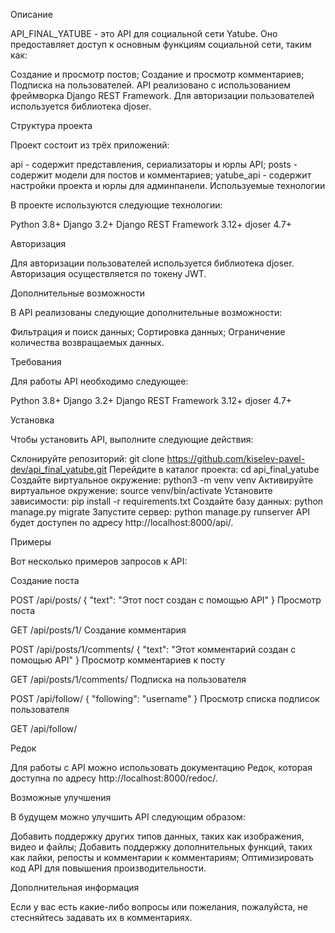 Описание

API_FINAL_YATUBE - это API для социальной сети Yatube. Оно предоставляет доступ к основным функциям социальной сети, таким как:

Создание и просмотр постов;
Создание и просмотр комментариев;
Подписка на пользователей.
API реализовано с использованием фреймворка Django REST Framework. Для авторизации пользователей используется библиотека djoser.

Структура проекта

Проект состоит из трёх приложений:

api - содержит представления, сериализаторы и юрлы API;
posts - содержит модели для постов и комментариев;
yatube_api - содержит настройки проекта и юрлы для админпанели.
Используемые технологии

В проекте используются следующие технологии:

Python 3.8+
Django 3.2+
Django REST Framework 3.12+
djoser 4.7+

Авторизация

Для авторизации пользователей используется библиотека djoser. Авторизация осуществляется по токену JWT.

Дополнительные возможности

В API реализованы следующие дополнительные возможности:

Фильтрация и поиск данных;
Сортировка данных;
Ограничение количества возвращаемых данных.

Требования

Для работы API необходимо следующее:

Python 3.8+
Django 3.2+
Django REST Framework 3.12+
djoser 4.7+

Установка

Чтобы установить API, выполните следующие действия:

Склонируйте репозиторий:
git clone https://github.com/kiselev-pavel-dev/api_final_yatube.git
Перейдите в каталог проекта:
cd api_final_yatube
Создайте виртуальное окружение:
python3 -m venv venv
Активируйте виртуальное окружение:
source venv/bin/activate
Установите зависимости:
pip install -r requirements.txt
Создайте базу данных:
python manage.py migrate
Запустите сервер:
python manage.py runserver
API будет доступен по адресу http://localhost:8000/api/.

Примеры

Вот несколько примеров запросов к API:

Создание поста

POST /api/posts/
{
    "text": "Этот пост создан с помощью API"
}
Просмотр поста

GET /api/posts/1/
Создание комментария

POST /api/posts/1/comments/
{
    "text": "Этот комментарий создан с помощью API"
}
Просмотр комментариев к посту

GET /api/posts/1/comments/
Подписка на пользователя

POST /api/follow/
{
    "following": "username"
}
Просмотр списка подписок пользователя

GET /api/follow/

Редок

Для работы с API можно использовать документацию Редок, которая доступна по адресу http://localhost:8000/redoc/.

Возможные улучшения

В будущем можно улучшить API следующим образом:

Добавить поддержку других типов данных, таких как изображения, видео и файлы;
Добавить поддержку дополнительных функций, таких как лайки, репосты и комментарии к комментариям;
Оптимизировать код API для повышения производительности.

Дополнительная информация

Если у вас есть какие-либо вопросы или пожелания, пожалуйста, не стесняйтесь задавать их в комментариях.